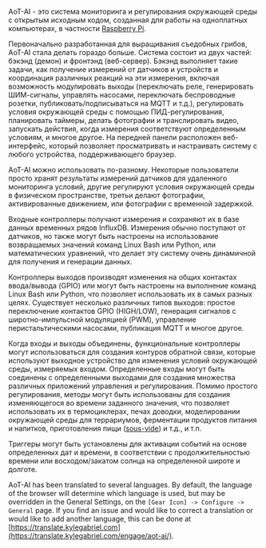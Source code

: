 AoT-AI - это система мониторинга и регулирования окружающей среды с открытым исходным кодом, созданная для работы на одноплатных компьютерах, в частности [Raspberry Pi](https://en.wikipedia.org/wiki/Raspberry_Pi).

Первоначально разработанная для выращивания съедобных грибов, AoT-AI стала делать гораздо больше. Система состоит из двух частей: бэкэнд (демон) и фронтэнд (веб-сервер). Бэкэнд выполняет такие задачи, как получение измерений от датчиков и устройств и координация различных реакций на эти измерения, включая возможность модулировать выходы (переключать реле, генерировать ШИМ-сигналы, управлять насосами, переключать беспроводные розетки, публиковать/подписываться на MQTT и т.д.), регулировать условия окружающей среды с помощью ПИД-регулирования, планировать таймеры, делать фотографии и транслировать видео, запускать действия, когда измерения соответствуют определенным условиям, и многое другое. На передней панели расположен веб-интерфейс, который позволяет просматривать и настраивать систему с любого устройства, поддерживающего браузер.

AoT-AI можно использовать по-разному. Некоторые пользователи просто хранят результаты измерений датчиков для удаленного мониторинга условий, другие регулируют условия окружающей среды в физическом пространстве, третьи делают фотографии, активированные движением, или фотографии с временной задержкой.

Входные контроллеры получают измерения и сохраняют их в базе данных временных рядов InfluxDB. Измерения обычно поступают от датчиков, но также могут быть настроены на использование возвращаемых значений команд Linux Bash или Python, или математических уравнений, что делает эту систему очень динамичной для получения и генерации данных.

Контроллеры выходов производят изменения на общих контактах ввода/вывода (GPIO) или могут быть настроены на выполнение команд Linux Bash или Python, что позволяет использовать их в самых разных целях. Существует несколько различных типов выходов: простое переключение контактов GPIO (HIGH/LOW), генерация сигналов с широтно-импульсной модуляцией (PWM), управление перистальтическими насосами, публикация MQTT и многое другое.

Когда входы и выходы объединены, функциональные контроллеры могут использоваться для создания контуров обратной связи, которые используют выходное устройство для изменения условий окружающей среды, измеряемых входом. Определенные входы могут быть соединены с определенными выходами для создания множества различных приложений управления и регулирования. Помимо простого регулирования, методы могут быть использованы для создания изменяющегося во времени заданного значения, что позволяет использовать их в термоциклерах, печах доводки, моделировании окружающей среды для террариумов, ферментации продуктов питания и напитков, приготовления пищи ([sous-vide](https://en.wikipedia.org/wiki/Sous-vide)) и т.д., и т.п.

Триггеры могут быть установлены для активации событий на основе определенных дат и времени, в соответствии с продолжительностью времени или восходом/закатом солнца на определенной широте и долготе.

AoT-AI has been translated to several languages. By default, the language of the browser will determine which language is used, but may be overridden in the General Settings, on the `[Gear Icon] -> Configure -> General` page. If you find an issue and would like to correct a translation or would like to add another language, this can be done at [https://translate.kylegabriel.com](https://translate.kylegabriel.com/engage/aot-ai/).
